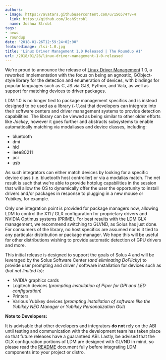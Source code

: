 ```yaml
---
authors:
- image: https://avatars.githubusercontent.com/u/156574?v=4
  link: https://github.com/JoshStrobl
  name: Joshua Strobl
tags:
- news
- roundup
date: "2018-01-26T12:59:24+02:00"
featuredimage: /lsi-1.0.jpg
title: 'Linux Driver Management 1.0 Released | The Roundup #1'
url: /2018/01/26/linux-driver-management-1-0-released
---
```


We're proud to announce the release of [Linux Driver Management](https://github.com/solus-project/linux-driver-management) 1.0, a reworked implementation with the focus on being an agnostic, GObject-style library for the detection and enumeration of devices, with bindings for popular languages such as C, JS via GJS, Python, and Vala, as well as support for matching devices to driver packages.

LDM 1.0 is no longer tied to package management specifics and is instead designed to be used as a library (`-lldm`) that developers can integrate into their software centers and driver management systems to provide detection capabilities. The library can be viewed as being similar to other older efforts like *Jockey*, however it goes further and abstracts subsystems to enable automatically matching via modaliases and device classes, including:

- bluetooth
- dmi
- hid
- ieee80211
- pci
- usb

As such integrators can either match devices by looking for a specific device class (i.e. bluetooth host controller) or via a modalias match. The net result is such that we're able to provide hotplug capabilities in the session that will allow the OS to dynamically offer the user the opportunity to install drivers and/or packages in response to plugging in a new mouse or Yubikey, for example.

Only one integration point is provided for package managers now, allowing LDM to control the X11 / GLX configuration for proprietary drivers and NVIDIA Optimus systems (PRIME). For best results with the LDM GLX management, we recommend switching to GLVND, as Solus has just done. For consumers of the library, no host specifics are assumed nor is it tied to any particular distribution or package manager. We hope this will be useful for other distributions wishing to provide automatic detection of GPU drivers and more.

This initial release is designed to support the goals of Solus 4 and will be leveraged by the Solus Software Center (*and eliminating DoFlicky*) to provide user prompting and driver / software installation for devices such as (*but not limited to*):

- NVIDIA graphics cards
- Logitech devices (*prompting installation of Piper for DPI and LED configuration*)
- Printers
- Various Yubikey devices (*prompting installation of software like the Yubikey NEO Manager or Yubikey Personalization GUI*)

**Note to Developers:**

It is advisable that other developers and integrators **do not** rely on the ABI until testing and communication with the development team has taken place so that future releases have a guaranteed ABI. Lastly, be advised that the GLX configuration portions of LDM are designed with GLVND in mind, so please read the [README](https://github.com/solus-project/linux-driver-management) document fully before integrating LDM components into your project or distro.